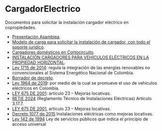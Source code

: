 # CargadorElectrico
Documentos para solicitar la instalación cargador eléctrico en copropiedades.

* [Presentación Asamblea](https://github.com/angoca/CargadorElectrico/blob/main/Instalacio%CC%81nCargador.pdf).
* [Modelo de carga para solicitar la instalación de cargador, con todo el soporte jurídico](https://github.com/angoca/CargadorElectrico/blob/main/Modelo%20Carta%20Propiedad%20PH%20Versio%CC%81n%202.pdf).
* [Cargadores domésticos en Cortocircuito](https://www.motor.com.co/industria/Cargadores-domesticos-en-cortocircuito-20220722-0009.html).
* [INSTALACIÓN CARGADORES PARA VEHÍCULOS ELÉCTRICOS EN LA PROPIEDAD HORIZONTAL](https://copropiedades.com.co/instalacion-cargadores-para-vehiculos-electricos-en-la-propiedad-horizontal/).
* [Ley 1715 de 2014](https://www.minambiente.gov.co/wp-content/uploads/2021/06/ley-1964-2019.pdf): regula la integración de las energías renovables no convencionales al Sistema Energético Nacional de Colombia.
* [Borrador de decreto](https://acrobat.adobe.com/id/urn:aaid:sc:VA6C2:ecf86f08-317d-4a24-a57e-7e762bbc2f9c).
* [Ley 1964 de 2019](https://github.com/user-attachments/assets/af0e606b-ca36-413a-b171-0a1b201e3ea4): por medio de la cual se promueve el uso de vehículos eléctricos en Colombia.
* [LEY 675 DE 2001](https://www.alcaldiabogota.gov.co/sisjur/normas/Norma1.jsp?i=4162): artículo 23 – Mejoras locativas.
* [RETIE 2024](https://www.minenergia.gov.co/documents/11566/4._Libro_3_-_Instalaciones.pdf) (Reglamento Técnico de Instalaciones Eléctricas) Artículo 3.17.7.
* [LEY 675 DE 2001](https://www.alcaldiabogota.gov.co/sisjur/normas/Norma1.jsp?i=4162), artículo 23 – Mejoras locativas.
* [Decreto 1077 de 2015](https://www.funcionpublica.gov.co/eva/gestornormativo/norma.php?i=77216) Instalaciones eléctricas como mejoras locativas.
* [Ley 142 de 1994](https://www.funcionpublica.gov.co/eva/gestornormativo/norma.php?i=2752) Ley de servicios públicos que indica el principio de acceso universal











